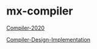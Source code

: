 # mx-compiler

[Compiler-2020](https://github.com/peterzheng98/Compiler-2020)

[Compiler-Design-Implementation](https://github.com/ACMClassCourses/Compiler-Design-Implementation)